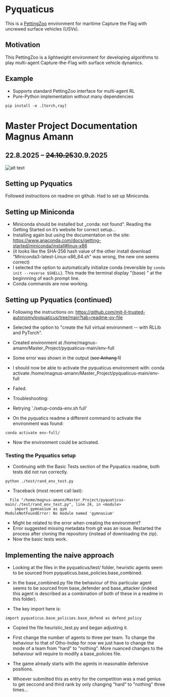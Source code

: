 # Pyquaticus
This is a [PettingZoo](https://pettingzoo.farama.org/) environment for maritime Capture the Flag with uncrewed surface vehicles (USVs).

## Motivation
This PettingZoo is a _lightweight_ environment for developing algorithms to play multi-agent Capture-the-Flag with surface vehicle dynamics.
## Example
* Supports standard PettingZoo interface for multi-agent RL
* Pure-Python implementation without many dependencies
```
pip install -e .[torch,ray]
```


# Master Project Documentation Magnus Amann 
## 22.8.2025 – ~~24.10.25~~30.9.2025

![alt text](https://media.discordapp.net/attachments/836610886634307588/1413286767229931521/Screenshot_from_2025-08-29_00-49-27.png?ex=68bb615e&is=68ba0fde&hm=d51ee06a789a39e400d5698bfdcbeaad93cc86848b892db6ca58de758a220fd7&=&format=webp&quality=lossless)

## Setting up Pyquatics
Followed instructions on readme on github. Had to set up Miniconda.
## Setting up Miniconda
* Miniconda should be installed but „conda: not found“. Reading the Getting Started on it’s website for correct setup…
* Installing again but using the documentation on the site: https://www.anaconda.com/docs/getting-started/miniconda/install#linux-x86
* (it looks like the SHA-256 hash value of the other install download "Miniconda3-latest-Linux-x86_64.sh" was wrong, the new one seems correct)
* I selected the option to automatically initialize conda (reversible by `conda init --reverse $SHELL`). This made the terminal display "(base) " at the beginnning of each prompt line.
* Conda commands are now working.
## Setting up Pyquatics (continued)
* Following the instructions on:
https://github.com/mit-ll-trusted-autonomy/pyquaticus/tree/main?tab=readme-ov-file
* Selected the option to "create the full virtual environment -- with RLLib and PyTorch".
* Created environment at /home/magnus-amann/Master_Project/pyquaticus-main/env-full
* Some error was shown in the output (~~see Anhang 1~~)

* I should now be able to activate the pyquaticus environment with:
conda activate /home/magnus-amann/Master_Project/pyquaticus-main/env-full
* Failed.
* Troubleshooting:
* Retrying './setup-conda-env.sh full'
* On the pyquatics readme a different command to activate the environment was found:
```
conda activate env-full/
```
* Now the environment could be activated.
### Testing the Pyquatics setup
* Continuing with the Basic Tests section of the Pyquatics readme, both tests did not run correctly.
```
python ./test/rand_env_test.py
```
* Traceback (most recent call last):
```
  File "/home/magnus-amann/Master_Project/pyquaticus-main/./test/rand_env_test.py", line 24, in <module>
    import gymnasium as gym
ModuleNotFoundError: No module named 'gymnasium'
```
* Might be related to the error when creating the environment?
* Error suggested missing metadata from git was an issue. Restarted the process after cloning the repository (instead of downloading the zip).
* Now the basic tests work.
## Implementing the naive approach
* Looking at the files in the pyquaticus/test/ folder, heuristic agents seem to be sourced from pyquaticus.base_policies.base_combined.

* In the base_combined.py file the behaviour of this particular agent seems to be sourced from base_defender and base_attacker (indeed this agent is described as a combination of both of these in a readme in this folder).

* The key import here is:
```
import pyquaticus.base_policies.base_defend as defend_policy
```
* Copied the file heuristic_test.py and began adjusting it.
* First change the number of agents to three per team. To change the behaviour to that of Otho-Indep for now we just have to change the mode of a team from "hard" to "nothing". More nuanced changes to the behaviour will require to modify a base_policies file.

* The game already starts with the agents in reasonable defensive positions. 
* Whoever submitted this as entry for the competition was a mad genius to get seccond and third rank by only changing "hard" to "nothing" three times...

